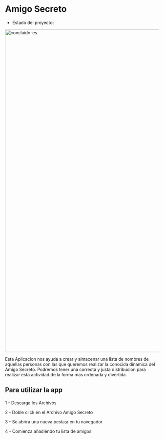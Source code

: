 <h1> Amigo Secreto </h1>

- Estado del proyecto:
<img width="3000" height="1055" alt="concluido-es" src="https://github.com/user-attachments/assets/33e714e5-2cd8-4c26-973b-b4c8561d5cbe" />

<p> Esta Aplicacion nos ayuda a crear y almacenar una lista de nombres de aquellas personas con las que queremos realizar la conocida dinamica del Amigo Secreto. 
Podremos tener una correcta y justa distribucion para realizar esta actividad de la forma mas ordenada y divertida.
</p>
<h2>
  
  Para utilizar la app </h2>

 1 - Descarga los Archivos
   
 2 - Doble click en el Archivo Amigo Secreto
 
 3 - Se abrira una nueva pesta;a en tu navegador
 
 4 - Comienza añadiendo tu lista de amigos
 

